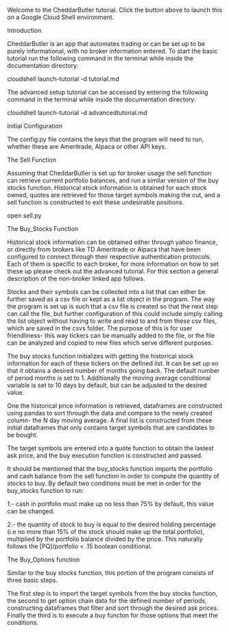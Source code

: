 <walkthrough-open-cloud-shell-button></walkthrough-open-cloud-shell-button>
Welcome to the CheddarButler tutorial. Click the button above to launch this on a Google Cloud Shell environment.

Introduction

CheddarButler is an app that automates trading or can be set up to be purely
informational, with no broker information entered. To start the basic tutorial run the following command in the terminal while inside the documentation directory:


cloudshell launch-tutorial -d tutorial.md

The advanced setup tutorial can be accessed by entering the following command in the terminal while inside the documentation directory:


cloudshell launch-tutorial -d advancedtutorial.md


Initial Configuration

The config.py file contains the keys that the program will need to run, whether these are Ameritrade, Alpaca or other API keys.

The Sell Function

Assuming that CheddarButler is set up for broker usage the sell function can retrieve current portfolio balances, and run a similar version of the buy stocks function. Historical stock information is obtained for each stock owned, quotes are retrieved for those target symbols making the cut, and a sell function is constructed to exit these  undesirable positions.

<walkthrough-editor-open-file
    filePath="/home/lescua/projects/fin_suite/CheddarButler_v1/app/sell.py">
    open sell.py
</walkthrough-editor-open-file>



The Buy_Stocks Function

Historical stock information can be obtained either through yahoo finance, or directly from
brokers like TD Ameritrade or Alpaca that have been configured to connect through their
respective authentication protocols. Each of them is specific to each broker, for more 
information on how to set these up please check out the advanced tutorial. For this section
a general description of the non-broker linked app follows.

Stocks and their symbols can be collected into a list that can either be further saved as a csv file or kept as a list object in the program. The way the program is set up is such that 
a csv file is created so that the next step can call the file, but further configuration of this could include simply calling the list object without having to write and read to and from
these csv files, which are saved in the csvs folder. The purpose of this is for user friendliness- this way tickers can be manually added to the file, or the file can be analyzed
and copied to new files which serve different purposes. 

The buy stocks function initializes with getting the historical stock information for each of
these tickers on the defined list. It can be set up so that it obtains a desired number of months going back. The default number of period months is set to 1. Additionally the moving
average conditional variable is set to 10 days by default, but can be adjusted to the desired
value.

One the historical price information is retrieved, dataframes are constructed using pandas to sort through the data and compare to the newly created column- the N day moving average. A final list is constructed from these initial dataframes that only contains target symbols that are candidates to be bought.

The target symbols are entered into a quote function to obtain the lastest ask price, and
the buy execution function is constructed and passed.

It should be mentioned that the buy_stocks function imports the portfolio and cash balance from the sell function in order to compute the quantity of stocks to buy. By default two conditions must be met in order for the buy_stocks function to run: 

1.- cash in portfolio must make up no less than 75% by default, this value can be changed.

2.- the quantity of stock to buy is equal to the desired holding percentage (i.e no more
than 15% of the stock should make up the total portfolio), multiplied by the portfolio 
balance divided by the price. This naturally follows the [PQ]/portfolio < .15 boolean
conditional.


The Buy_Options function

Similar to the buy stocks function, this portion of the program consists of three basic steps.

The first step is to import the target symbols from the buy stocks function, the second to get option chain data for the defined number of periods, constructing dataframes that filter and sort through the desired ask prices.
Finally the third is to execute a buy functon for those options that meet the conditions.
